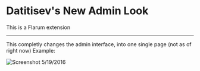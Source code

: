 # Datitisev's New Admin Look

This is a Flarum extension

---

This completly changes the admin interface, into one single page (not as of right now)
Example:

![Screenshot 5/19/2016](http://g.recordit.co/s7PyS9h4OK.gif)
